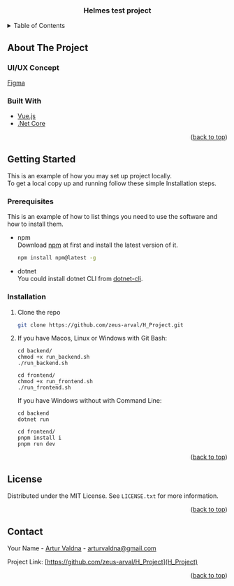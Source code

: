 <a name="readme-top"></a>

<h3 align="center">Helmes test project</h3>

<!-- TABLE OF CONTENTS -->
<details>
  <summary>Table of Contents</summary>
  <ol>
    <li>
      <a href="#about-the-project">About The Project</a>
      <ul>
        <li><a href="#built-with">UI/UX Concept</a></li>
      </ul>
      <ul>
        <li><a href="#built-with">Built With</a></li>
      </ul>
    </li>
    <li>
      <a href="#getting-started">Getting Started</a>
      <ul>
        <li><a href="#prerequisites">Prerequisites</a></li>
        <li><a href="#installation">Installation</a></li>
      </ul>
    </li>
    <li><a href="#license">License</a></li>
    <li><a href="#contact">Contact</a></li>
  </ol>
</details>



<!-- ABOUT THE PROJECT -->
## About The Project

### UI/UX Concept
[Figma]

### Built With

* [Vue.js]
* [.Net Core]

<p align="right">(<a href="#readme-top">back to top</a>)</p>


<!-- GETTING STARTED -->
## Getting Started

This is an example of how you may set up project locally. </br>
To get a local copy up and running follow these simple Installation steps.

### Prerequisites

This is an example of how to list things you need to use the software and how to install them.
* npm</br>
  Download [npm] at first and install the latest version of it.
  ```sh
  npm install npm@latest -g
  ```
* dotnet</br>
  You could install dotnet CLI from [dotnet-cli].

### Installation

1. Clone the repo
   ```sh
   git clone https://github.com/zeus-arval/H_Project.git
   ```
2. If you have Macos, Linux or Windows with Git Bash:
   ```
   cd backend/
   chmod +x run_backend.sh
   ./run_backend.sh
   ```
   ```
   cd frontend/
   chmod +x run_frontend.sh
   ./run_frontend.sh
   ```
   If you have Windows without with Command Line:
   ```
   cd backend
   dotnet run
   ```
   ```
   cd frontend/
   pnpm install i
   pnpm run dev
   ```
<p align="right">(<a href="#readme-top">back to top</a>)</p>


<!-- LICENSE -->
## License

Distributed under the MIT License. See `LICENSE.txt` for more information.

<p align="right">(<a href="#readme-top">back to top</a>)</p>



<!-- CONTACT -->
## Contact

Your Name - [Artur Valdna](https://www.linkedin.com/in/artur-valdna/) - arturvaldna@gmail.com

Project Link: [https://github.com/zeus-arval/H_Project](H_Project)

<p align="right">(<a href="#readme-top">back to top</a>)</p>


<!-- MARKDOWN LINKS & IMAGES -->
[.Net Core]: https://dotnet.microsoft.com/en-us/
[Vue.js]: https://vuejs.org/
[dotnet-cli]: https://dotnet.microsoft.com/en-us/download
[npm]: https://docs.npmjs.com/downloading-and-installing-node-js-and-npm
[Figma]:https://www.figma.com/file/tUK0mDkQLCZwIvQIW5B97l/Helmes?node-id=0%3A1
